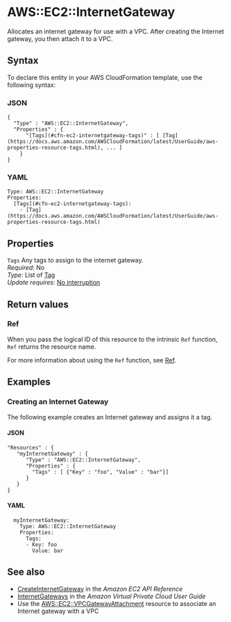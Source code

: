 # AWS::EC2::InternetGateway<a name="aws-resource-ec2-internetgateway"></a>

Allocates an internet gateway for use with a VPC\. After creating the Internet gateway, you then attach it to a VPC\.

## Syntax<a name="aws-resource-ec2-internetgateway-syntax"></a>

To declare this entity in your AWS CloudFormation template, use the following syntax:

### JSON<a name="aws-resource-ec2-internetgateway-syntax.json"></a>

```
{
  "Type" : "AWS::EC2::InternetGateway",
  "Properties" : {
      "[Tags](#cfn-ec2-internetgateway-tags)" : [ [Tag](https://docs.aws.amazon.com/AWSCloudFormation/latest/UserGuide/aws-properties-resource-tags.html), ... ]
    }
}
```

### YAML<a name="aws-resource-ec2-internetgateway-syntax.yaml"></a>

```
Type: AWS::EC2::InternetGateway
Properties: 
  [Tags](#cfn-ec2-internetgateway-tags): 
    - [Tag](https://docs.aws.amazon.com/AWSCloudFormation/latest/UserGuide/aws-properties-resource-tags.html)
```

## Properties<a name="aws-resource-ec2-internetgateway-properties"></a>

`Tags`  <a name="cfn-ec2-internetgateway-tags"></a>
Any tags to assign to the internet gateway\.  
*Required*: No  
*Type*: List of [Tag](https://docs.aws.amazon.com/AWSCloudFormation/latest/UserGuide/aws-properties-resource-tags.html)  
*Update requires*: [No interruption](https://docs.aws.amazon.com/AWSCloudFormation/latest/UserGuide/using-cfn-updating-stacks-update-behaviors.html#update-no-interrupt)

## Return values<a name="aws-resource-ec2-internetgateway-return-values"></a>

### Ref<a name="aws-resource-ec2-internetgateway-return-values-ref"></a>

When you pass the logical ID of this resource to the intrinsic `Ref` function, `Ref` returns the resource name\.

For more information about using the `Ref` function, see [Ref](https://docs.aws.amazon.com/AWSCloudFormation/latest/UserGuide/intrinsic-function-reference-ref.html)\.

## Examples<a name="aws-resource-ec2-internetgateway--examples"></a>

### Creating an Internet Gateway<a name="aws-resource-ec2-internetgateway--examples--Creating_an_Internet_Gateway"></a>

The following example creates an Internet gateway and assigns it a tag\.

#### JSON<a name="aws-resource-ec2-internetgateway--examples--Creating_an_Internet_Gateway--json"></a>

```
"Resources" : {
   "myInternetGateway" : {
      "Type" : "AWS::EC2::InternetGateway",
      "Properties" : {
        "Tags" : [ {"Key" : "foo", "Value" : "bar"}]
      }
   }
}
```

#### YAML<a name="aws-resource-ec2-internetgateway--examples--Creating_an_Internet_Gateway--yaml"></a>

```
  myInternetGateway:
    Type: AWS::EC2::InternetGateway
    Properties:
      Tags:
      - Key: foo
        Value: bar
```

## See also<a name="aws-resource-ec2-internetgateway--seealso"></a>
+  [ CreateInternetGateway](https://docs.aws.amazon.com/AWSEC2/latest/APIReference/API_CreateInternetGateway.html) in the *Amazon EC2 API Reference*
+ [InternetGateways](https://docs.aws.amazon.com/vpc/latest/userguide/VPC_Internet_Gateway.html) in the *Amazon Virtual Private Cloud User Guide*
+ Use the [ AWS::EC2::VPCGatewayAttachment](https://docs.aws.amazon.com/AWSCloudFormation/latest/UserGuide/aws-resource-ec2-vpc-gateway-attachment.html) resource to associate an Internet gateway with a VPC